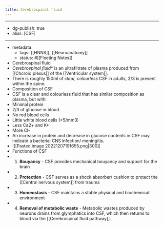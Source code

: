 ```yaml
---
title: Cerebrospinal fluid
---
```


- --
- dg-publish: true
- alias: [CSF]
- --
- metadata:
	- tags: [[HNNS]], [[Neuroanatomy]]
	- status: #[[Fleeting Notes]]
- Cerebrospinal fluid
- *Cerebrospinal fluid** is an ultrafiltrate of plasma produced from [[Choroid plexus]] of the [[Ventricular system]].
- There is roughly 150ml of *clear, colourless* CSF in adults, 2/3 is present within the spine.
- Composition of CSF
- CSF is a clear and colourless fluid that has similar composition as plasma, but with:
- Minimal protein
- 2/3 of glucose in blood
- No red blood cells
- Little white blood cells (<5/mm3)
- Less Ca2+ and K+
- More Cl-
- An increase in protein and decrease in glucose contents in CSF may indicate a bacterial CNS infection/ meningitis.
- ![[Pasted image 20221207191655.png|300]]
- Functions of CSF
- 1. **Bouyancy** - CSF provides mechanical bouyancy and support for the brain
- 2. **Protection** - CSF serves as a shock absorber/ cushion to protect the [[Central nervous system]] from trauma
- 3. **Homeostasis** - CSF maintains a stable physical and biochemical environment
- 4. **Removal of metabolic waste** - Metabolic wastes produced by neurons drains from glymphatics into CSF, which then returns to blood via the [[Cerebrospinal fluid pathway]].